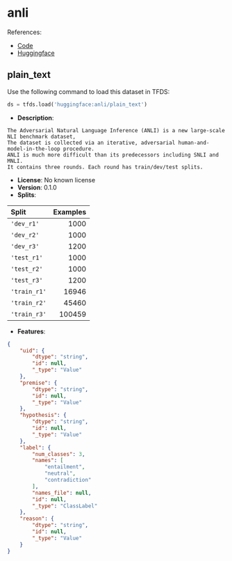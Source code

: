 # anli

References:

*   [Code](https://huggingface.co/datasets/anli/tree/main)
*   [Huggingface](https://huggingface.co/datasets/anli)


## plain_text


Use the following command to load this dataset in TFDS:

```python
ds = tfds.load('huggingface:anli/plain_text')
```

*   **Description**:

```
The Adversarial Natural Language Inference (ANLI) is a new large-scale NLI benchmark dataset, 
The dataset is collected via an iterative, adversarial human-and-model-in-the-loop procedure.
ANLI is much more difficult than its predecessors including SNLI and MNLI.
It contains three rounds. Each round has train/dev/test splits.
```

*   **License**: No known license
*   **Version**: 0.1.0
*   **Splits**:

Split  | Examples
:----- | -------:
`'dev_r1'` | 1000
`'dev_r2'` | 1000
`'dev_r3'` | 1200
`'test_r1'` | 1000
`'test_r2'` | 1000
`'test_r3'` | 1200
`'train_r1'` | 16946
`'train_r2'` | 45460
`'train_r3'` | 100459

*   **Features**:

```json
{
    "uid": {
        "dtype": "string",
        "id": null,
        "_type": "Value"
    },
    "premise": {
        "dtype": "string",
        "id": null,
        "_type": "Value"
    },
    "hypothesis": {
        "dtype": "string",
        "id": null,
        "_type": "Value"
    },
    "label": {
        "num_classes": 3,
        "names": [
            "entailment",
            "neutral",
            "contradiction"
        ],
        "names_file": null,
        "id": null,
        "_type": "ClassLabel"
    },
    "reason": {
        "dtype": "string",
        "id": null,
        "_type": "Value"
    }
}
```


